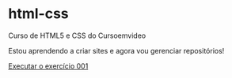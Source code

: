 # html-css
 Curso de HTML5 e CSS do Cursoemvideo

Estou aprendendo a criar sites e agora vou gerenciar repositórios!

<a href="https://jamilygss.github.io/html-css/exercicios/ex001/index.html">Executar o exercício 001 </a>